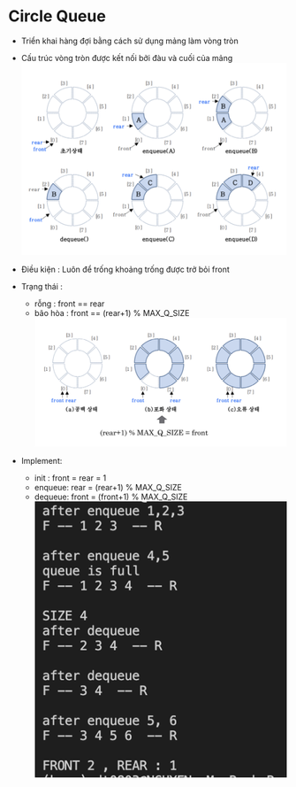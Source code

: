 # Circle Queue
- Triển khai hàng đợi bằng cách sử dụng mảng làm vòng tròn
- Cấu trúc vòng tròn được kết nối bởi đàu và cuối của mảng
    ![img](./img/img.png)

- Điều kiện : Luôn để trống khoảng trống được trở bỏi front
- Trạng thái :
    + rỗng : front == rear
    + bão hòa : front == (rear+1) % MAX_Q_SIZE
    ![img1](./img/img2.png)

- Implement:
    + init : front = rear = 1
    + enqueue: rear = (rear+1) % MAX_Q_SIZE
    + dequeue: front = (front+1) % MAX_Q_SIZE
    ![img1](./img/result.png)
